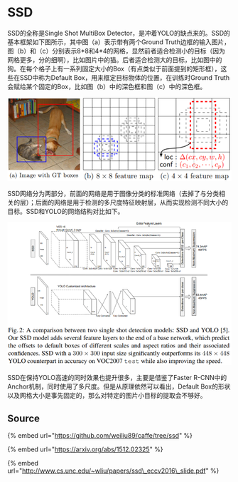 # SSD

SSD的全称是Single Shot MultiBox Detector，是冲着YOLO的缺点来的。SSD的基本框架如下图所示，其中图（a）表示带有两个Ground Truth边框的输入图片，图（b）和（c）分别表示8\*8和4\*4的网格，显然前者适合检测小的目标（因为网格更多，分的细啊），比如图片中的猫。后者适合检测大的目标，比如图中的狗。在每个格子上有一系列固定大小的Box（有点类似于前面提到的矩形框），这些在SSD中称为Default Box，用来框定目标物体的位置，在训练时Ground Truth会赋给某个固定的Box，比如图（b）中的深色框和图（c）中的深色框。

![](../../../../.gitbook/assets/timline-jie-tu-20190118121156.png)

SSD网络分为两部分，前面的网络是用于图像分类的标准网络（去掉了与分类相关的层）；后面的网络是用于检测的多尺度特征映射层，从而实现检测不同大小的目标。SSD和YOLO的网络结构对比如下。

![](../../../../.gitbook/assets/timline-jie-tu-20190118121727.png)

SSD在保持YOLO高速的同时效果也提升很多，主要是借鉴了Faster R-CNN中的Anchor机制，同时使用了多尺度。但是从原理依然可以看出，Default Box的形状以及网格大小是事先固定的，那么对特定的图片小目标的提取会不够好。

## Source

{% embed url="https://github.com/weiliu89/caffe/tree/ssd" %}

{% embed url="https://arxiv.org/abs/1512.02325" %}

{% embed url="http://www.cs.unc.edu/~wliu/papers/ssd\_eccv2016\_slide.pdf" %}

